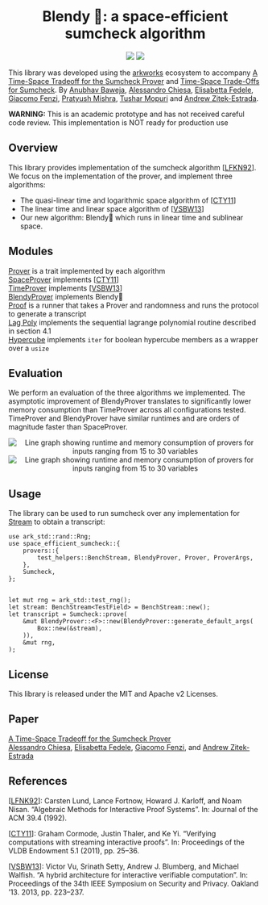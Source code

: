<h1 align="center">Blendy 🍹: a space-efficient sumcheck algorithm</h1>

<p align="center">
    <a href="https://github.com/compsec-epfl/space-efficient-sumcheck/blob/main/LICENSE-APACHE"><img src="https://img.shields.io/badge/license-APACHE-blue.svg"></a>
    <a href="https://github.com/compsec-epfl/space-efficient-sumcheck/blob/main/LICENSE-MIT"><img src="https://img.shields.io/badge/license-MIT-blue.svg"></a>
</p>

This library was developed using the [arkworks](https://arkworks.rs) ecosystem to accompany [A Time-Space Tradeoff for the Sumcheck Prover](https://eprint.iacr.org/2024/524) and [Time-Space Trade-Offs for Sumcheck](https://eprint.iacr.org/2025/1473). 
By [Anubhav Baweja](https://dblp.org/pid/192/1642), [Alessandro Chiesa](https://ic-people.epfl.ch/~achiesa/), [Elisabetta Fedele](https://elisabettafedele.github.io), [Giacomo Fenzi](https://gfenzi.io), [Pratyush Mishra](https://pratyushmishra.com/), [Tushar Mopuri](https://tmopuri.com/) and [Andrew Zitek-Estrada](https://github.com/z-tech).

**WARNING:** This is an academic prototype and has not received careful code review. This implementation is NOT ready for production use

## Overview
This library provides implementation of the sumcheck algorithm [[LFKN92](#references)]. We focus on the implementation of the prover, and implement three algorithms:
- The quasi-linear time and logarithmic space algorithm of [[CTY11](#references)]
- The linear time and linear space algorithm of [[VSBW13](#references)]
- Our new algorithm: Blendy🍹 which runs in linear time and sublinear space.

## Modules
[Prover](/src/provers/prover.rs) is a trait implemented by each algorithm<br>
[SpaceProver](/src/provers/space_prover.rs) implements [[CTY11](#references)]<br>
[TimeProver](/src/provers/time_prover.rs) implements [[VSBW13](#references)]<br>
[BlendyProver](/src/provers/blendy_prover.rs) implements Blendy🍹<br>
[Proof](/src/proof.rs) is a runner that takes a Prover and randomness and runs the protocol to generate a transcript<br>
[Lag Poly](/src/provers/lagrange_polynomial.rs) implements the sequential lagrange polynomial routine described in section 4.1<br>
[Hypercube](/src/provers/hypercube.rs) implements `iter` for boolean hypercube members as a wrapper over a `usize`<br>

## Evaluation
We perform an evaluation of the three algorithms we implemented. The asymptotic improvement of BlendyProver translates to significantly lower memory consumption than TimeProver across all configurations tested. TimeProver and BlendyProver have similar runtimes and are orders of magnitude faster than SpaceProver.

<p align="center">
    <img src="assets/evaluation_graphs.png#gh-light-mode-only" alt="Line graph showing runtime and memory consumption of provers for inputs ranging from 15 to 30 variables" style="max-width: 800px;" />
    <img src="assets/evaluation_graphs_inverted.png#gh-dark-mode-only" alt="Line graph showing runtime and memory consumption of provers for inputs ranging from 15 to 30 variables" style="max-width: 800px;" />
</p>

##  Usage
The library can be used to run sumcheck over any implementation for [Stream](/src/provers/evaluation_stream.rs) to obtain a transcript: 

    use ark_std::rand::Rng;
    use space_efficient_sumcheck::{
        provers::{
            test_helpers::BenchStream, BlendyProver, Prover, ProverArgs,
        },
        Sumcheck,
    };


    let mut rng = ark_std::test_rng();
    let stream: BenchStream<TestField> = BenchStream::new();
    let transcript = Sumcheck::prove(
        &mut BlendyProver::<F>::new(BlendyProver::generate_default_args(
            Box::new(&stream),
        )),
        &mut rng,
    );

## License
This library is released under the MIT and Apache v2 Licenses.

## Paper
[A Time-Space Tradeoff for the Sumcheck Prover](eprint.iacr.org/2024/524)<br>
[Alessandro Chiesa](https://ic-people.epfl.ch/~achiesa/), [Elisabetta Fedele](https://elisabettafedele.github.io), [Giacomo Fenzi](https://gfenzi.io), and [Andrew Zitek-Estrada](https://github.com/z-tech)

## References
[[LFNK92](https://dl.acm.org/doi/pdf/10.1145/146585.146605)]: Carsten Lund, Lance Fortnow, Howard J. Karloff, and Noam Nisan. “Algebraic Methods for Interactive Proof Systems”. In: Journal of the ACM 39.4 (1992).

[[CTY11](https://arxiv.org/pdf/1109.6882.pdf)]: Graham Cormode, Justin Thaler, and Ke Yi. “Verifying computations with streaming interactive proofs”. In: Proceedings of the VLDB Endowment 5.1 (2011), pp. 25–36.

[[VSBW13](https://ieeexplore.ieee.org/stamp/stamp.jsp?tp=&arnumber=6547112)]: Victor Vu, Srinath Setty, Andrew J. Blumberg, and Michael Walfish. “A hybrid architecture for interactive verifiable computation”. In: Proceedings of the 34th IEEE Symposium on Security and Privacy. Oakland ’13. 2013, pp. 223–237.
